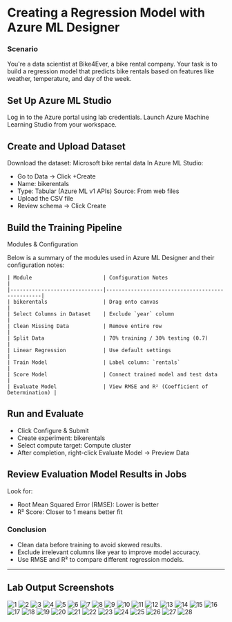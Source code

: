 # Creating a Regression Model with Azure ML Designer

### Scenario
You're a data scientist at Bike4Ever, a bike rental company. Your task is to build a regression model that predicts bike rentals based on features like weather, temperature, and day of the week.

## Set Up Azure ML Studio
Log in to the Azure portal using lab credentials.
Launch Azure Machine Learning Studio from your workspace.

## Create and Upload Dataset
Download the dataset: Microsoft bike rental data
In Azure ML Studio:
- Go to Data → Click +Create
- Name: bikerentals
- Type: Tabular (Azure ML v1 APIs)
Source: From web files
- Upload the CSV file
- Review schema → Click Create

## Build the Training Pipeline

Modules & Configuration

Below is a summary of the modules used in Azure ML Designer and their configuration notes:

```
| Module                       | Configuration Notes                            |
|------------------------------|-------------------------------------------------|
| bikerentals                  | Drag onto canvas                                |
| Select Columns in Dataset    | Exclude `year` column                           |
| Clean Missing Data           | Remove entire row                               |
| Split Data                   | 70% training / 30% testing (0.7)                |
| Linear Regression            | Use default settings                            |
| Train Model                  | Label column: `rentals`                         |
| Score Model                  | Connect trained model and test data             |
| Evaluate Model               | View RMSE and R² (Coefficient of Determination) |
```

## Run and Evaluate
- Click Configure & Submit
- Create experiment: bikerentals
- Select compute target: Compute cluster
- After completion, right-click Evaluate Model → Preview Data

## Review Evaluation Model Results in Jobs
Look for:
- Root Mean Squared Error (RMSE): Lower is better
- R² Score: Closer to 1 means better fit

### Conclusion
- Clean data before training to avoid skewed results.
- Exclude irrelevant columns like year to improve model accuracy.
- Use RMSE and R² to compare different regression models.

---

## Lab Output Screenshots

![1](https://github.com/user-attachments/assets/beea7a03-9d73-4805-899b-f007ed8d708b)
![2](https://github.com/user-attachments/assets/c017468d-501c-4b0c-8467-8bf565801704)
![3](https://github.com/user-attachments/assets/87fc7ab6-2fa7-4064-8b51-2a7a9dd2b269)
![4](https://github.com/user-attachments/assets/856da5c4-5118-4114-9b23-ff8de8dde7cc)
![5](https://github.com/user-attachments/assets/a1d08371-754e-4b15-a177-cada880c421a)
![6](https://github.com/user-attachments/assets/5dd79899-f842-42f0-9e0e-076ead70ea88)
![7](https://github.com/user-attachments/assets/8728fcbc-35d6-4bf1-bd26-7a5d618c180c)
![8](https://github.com/user-attachments/assets/4f2b559c-94c1-4182-8139-85fac2c77b2c)
![9](https://github.com/user-attachments/assets/491ccbe9-2287-4dfc-b676-8cbf60ae7c56)
![10](https://github.com/user-attachments/assets/6f18438d-be94-4268-9892-20dfeb243458)
![11](https://github.com/user-attachments/assets/9efb74f1-f6f7-4b28-bdbf-1167d825f7fb)
![12](https://github.com/user-attachments/assets/2892a8a6-edbd-43c8-83b9-90ffcde2ca3d)
![13](https://github.com/user-attachments/assets/a896d34c-4601-4e05-a1aa-a248a7283ae3)
![14](https://github.com/user-attachments/assets/f4fea6d9-7c4d-4532-b487-c2e853a4ee7c)
![15](https://github.com/user-attachments/assets/d1269e7c-707f-4d47-90ac-4a8d98e6fb84)
![16](https://github.com/user-attachments/assets/bff37f71-013a-4178-816c-97bf50d27d7d)
![17](https://github.com/user-attachments/assets/3682d3f9-e2e7-45ee-93f3-2970d716313b)
![18](https://github.com/user-attachments/assets/9aa97876-523c-412e-9d4e-d6b279cedf16)
![19](https://github.com/user-attachments/assets/696f8949-bbc7-484f-a24d-c94950a5b4b9)
![20](https://github.com/user-attachments/assets/8c109e9e-2891-48bf-87bd-fea1d42c0ab1)
![21](https://github.com/user-attachments/assets/bee5b5cb-7c58-4c5e-bb66-ed2eaa43dc08)
![22](https://github.com/user-attachments/assets/8430f52c-a9d4-4b27-bb66-9145c9030cb5)
![23](https://github.com/user-attachments/assets/b376dd24-dacf-4150-83ad-6e80c400cad4)
![24](https://github.com/user-attachments/assets/8900d6b4-a7e0-4a13-86ac-902758d63457)
![25](https://github.com/user-attachments/assets/9fec234b-b5d3-4d97-a0fe-62c9e6bc97fb)
![26](https://github.com/user-attachments/assets/4b501da2-bd41-4094-a866-eda658fd41ea)
![27](https://github.com/user-attachments/assets/7c2d3cc3-39d9-4688-8d55-70bb5960bf24)
![28](https://github.com/user-attachments/assets/cbd41f79-9598-4f56-ab0c-d49794d40f88)

